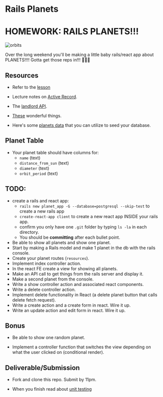 # Rails Planets

# HOMEWORK: RAILS PLANETS!!!

![orbits](https://iwsmt-content-ok2nbdvvyp8jbrhdp.stackpathdns.com/2282013232750iAtC2afkODS6U.gif)

Over the long weekend you'll be making a little baby rails/react app about PLANETS!!!! Gotta get those reps in!!! 💪💪💪

## Resources

- Refer to the [lesson](https://git.generalassemb.ly/wdi-nyc-bananas/rails_api_many2many) 

- Lecture notes on [Active Record](https://git.generalassemb.ly/wdi-nyc-bananas/active_record_intro).

- The [landlord API](https://git.generalassemb.ly/wdi-nyc-bananas/rails-active-record-landlord).

- [These](https://guides.rubyonrails.org/) wonderful things.

- Here's some [planets data](planets.rb) that you can utilize to seed your database.

## Planet Table

- Your planet table should have columns for:
  - `name` (text)
  - `distance_from_sun` (text)
  - `diameter` (text)
  - `orbit_period` (text)

## TODO:

- create a rails and react app:
    - `rails new planet_app -G --database=postgresql --skip-test` to create a new rails app
    - `create-react-app client` to create a new react app INSIDE your rails app.
    - confirm you only have one `.git` folder by typing `ls -la` in each directory.
    - You should be **committing** after each bullet point.
- Be able to show all planets and show one planet.
- Start by making a Rails model and make 1 planet in the db with the rails console.
- Create your planet routes (`resources`).
- Implement index controller action.
- In the react FE create a view for showing all planets.
- Make an API call to get things from the rails server and display it.
- Make a second planet from the console.
- Write a show controller action and associated react components.
- Write a delete controller action.
- Implement delete functionality in React (a delete planet button that calls delete fetch request).
- Write a create action and a create form in react. Wire it up.
- Write an update action and edit form in react. Wire it up.

## Bonus

- Be able to show one random planet.

- Implement a controller function that switches the view depending on what the user clicked on (conditional render).

## Deliverable/Submission

- Fork and clone this repo. Submit by 11pm.

- When you finish read about [unit testing](https://blog.codeship.com/unit-testing-in-ruby/)
